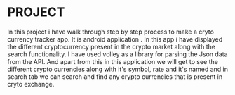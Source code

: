 # PROJECT
In this project i have walk through step by step process to make a cryto currency tracker app. It is android application . In this app i have displayed the different cryptocurrency present in the crypto market along with the search functionality. I have used volley as a library for parsing the Json data from the API. And apart from this in this application  we will get to see the different crypto currencies along with it's symbol, rate and it's named and in search tab we can search and find any crypto currencies that is present in cryto exchange.
